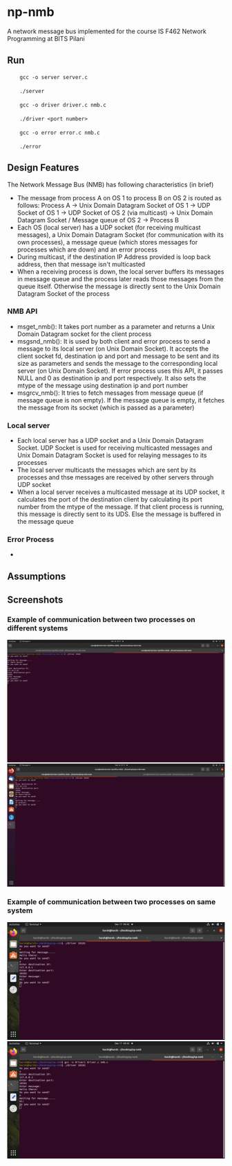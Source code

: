 # np-nmb
A network message bus implemented for the course IS F462 Network Programming at BITS Pilani

## Run
```
    gcc -o server server.c
    
    ./server

    gcc -o driver driver.c nmb.c
    
    ./driver <port number>
    
    gcc -o error error.c nmb.c
    
    ./error
```

## Design Features

The Network Message Bus (NMB) has following characteristics (in brief)

- The message from process A on OS 1 to process B on OS 2 is routed as follows: Process A &rarr; Unix Domain Datagram Socket of OS 1 &rarr; UDP Socket of OS 1 &rarr; UDP Socket of OS 2 (via multicast) &rarr; Unix Domain Datagram Socket / Message queue of OS 2 &rarr; Process B
- Each OS (local server) has a UDP socket (for receiving multicast messages), a Unix Domain Datagram Socket (for communication with its own processes), a message queue (which stores messages for processes which are down) and an error process
- During multicast, if the destination IP Address provided is loop back address, then that message isn't multicasted
- When a receiving process is down, the local server buffers its messages in message queue and the process later reads those messages from the queue itself. Otherwise the message is directly sent to the Unix Domain Datagram Socket of the process

### NMB API

- msget_nmb(): It takes port number as a parameter and returns a Unix Domain Datagram socket for the client process
- msgsnd_nmb(): It is used by both client and error process to send a message to its local server (on Unix Domain Socket). It accepts the client socket fd, destination ip and port and message to be sent and its size as parameters and sends the message to the corresponding local server (on Unix Domain Socket). If error process uses this API, it passes NULL and 0 as destination ip and port respectively. It also sets the mtype of the message using destination ip and port number
- msgrcv_nmb(): It tries to fetch messages from message queue (if message queue is non empty). If the message queue is empty, it fetches the message from its socket (which is passed as a parameter)

### Local server

- Each local server has a UDP socket and a Unix Domain Datagram Socket. UDP Socket is used for receiving multicasted messages and Unix Domain Datagram Socket is used for relaying messages to its processes
- The local server multicasts the messages which are sent by its processes and thse messages are received by other servers through UDP socket
- When a local server receives a multicasted message at its UDP socket, it calculates the port of the destination client by calculating its port number from the mtype of the message. If that client process is running, this message is directly sent to its UDS. Else the message is buffered in the message queue

### Error Process

- 

## Assumptions

## Screenshots

### Example of communication between two processes on different systems

![Process 1](./screenshots/process1.png?raw=true)
![Process 2](./screenshots/process2.png?raw=true)

### Example of communication between two processes on same system

![Process 1](./screenshots/local_process1.png?raw=true)
![Process 2](./screenshots/local_process2.png?raw=true)
